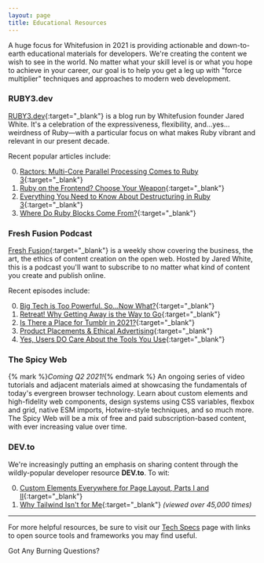 ```yaml
---
layout: page
title: Educational Resources
---
```


A huge focus for Whitefusion in 2021 is providing actionable and down-to-earth educational materials for developers. We're creating the content we wish to see in the world. No matter what your skill level is or what you hope to achieve in your career, our goal is to help you get a leg up with "force multiplier" techniques and approaches to modern web development.

### RUBY3.dev

[RUBY3.dev](https://www.ruby3.dev){:target="_blank"} is a blog run by Whitefusion founder Jared White. It's a celebration of the expressiveness, flexibility, and…yes…weirdness of Ruby—with a particular focus on what makes Ruby vibrant and relevant in our present decade.

Recent popular articles include:

0. [Ractors: Multi-Core Parallel Processing Comes to Ruby 3](https://www.ruby3.dev/ruby-3-fundamentals/2021/01/27/ractors-multi-core-parallel-processing-in-ruby-3/){:target="_blank"}
0. [Ruby on the Frontend? Choose Your Weapon](https://www.ruby3.dev/frontend-development/2020/12/03/ruby-on-the-frontend/){:target="_blank"}
0. [Everything You Need to Know About Destructuring in Ruby 3](https://www.ruby3.dev/ruby-3-fundamentals/2021/01/06/everything-you-need-to-know-about-destructuring-in-ruby-3/){:target="_blank"}
0. [Where Do Ruby Blocks Come From?](https://www.ruby3.dev/syntax-and-metaprogramming/2020/11/19/where-do-blocks-come-from/){:target="_blank"}

### Fresh Fusion Podcast

[Fresh Fusion](https://jaredwhite.com/podcast){:target="_blank"} is a weekly show covering the business, the art, the ethics of content creation on the open web. Hosted by Jared White, this is a podcast you'll want to subscribe to no matter what kind of content you create and publish online.

Recent episodes include:

0. [Big Tech is Too Powerful. So…Now What?](https://jaredwhite.com/podcast/62/){:target="_blank"}
0. [Retreat! Why Getting Away is the Way to Go](https://jaredwhite.com/podcast/59/){:target="_blank"}
0. [Is There a Place for Tumblr in 2021?](https://jaredwhite.com/podcast/64/){:target="_blank"}
0. [Product Placements & Ethical Advertising](https://jaredwhite.com/podcast/58/){:target="_blank"}
0. [Yes, Users DO Care About the Tools You Use](https://jaredwhite.com/podcast/56/){:target="_blank"}

### The Spicy Web

{% mark %}_Coming Q2 2021!_{% endmark %} An ongoing series of video tutorials and adjacent materials aimed at showcasing the fundamentals of today's evergreen browser technology. Learn about custom elements and high-fidelity web components, design systems using CSS variables, flexbox and grid, native ESM imports, Hotwire-style techniques, and so much more. The Spicy Web will be a mix of free and paid subscription-based content, with ever increasing value over time.

### DEV.to

We're increasingly putting an emphasis on sharing content through the wildly-popular developer resource **DEV.to**. To wit:

0. [Custom Elements Everywhere for Page Layout, Parts I and II](https://dev.to/jaredcwhite/custom-elements-everywhere-for-page-layout-parts-i-and-ii-438p){:target="_blank"}
0. [Why Tailwind Isn't for Me](https://dev.to/jaredcwhite/why-tailwind-isn-t-for-me-5c90){:target="_blank"} _(viewed over 45,000 times)_

----

For more helpful resources, be sure to visit our [Tech Specs](/tech/) page with links to open source tools and frameworks you may find useful.

<sl-button type="primary" size="large" pill onclick="document.querySelector('sl-dialog').show()">Got Any Burning Questions?</sl-button>
